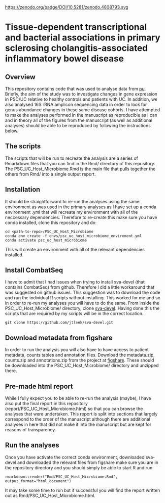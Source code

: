 https://zenodo.org/badge/DOI/10.5281/zenodo.4808793.svg

# Tissue-dependent transcriptional and bacterial associations in primary sclerosing cholangitis-associated inflammatory bowel disease

## Overview

This repository contains code that was used to analyse data from [pu](publication_url). Briefly, the aim of the study was to investigate changes in gene expression in PSC/UC relative to healthy controls and patients with UC. In addition, we also analysed 16S rRNA amplicon sequencing data in order to look for genus abundance changes in these same disease cohorts. I have attempted to make the analyses performed in the manuscript as reproducible as I can and in theory all of the figures from the manuscript (as well as additional analyses) should be able to be reproduced by following the instructions below.

## The scripts

The scripts that will be run to recreate the analysis are a series of Rmarkdown files that you can find in the Rmd/ directory of this repository. The PSC_UC_Host_Microbiome.Rmd is the main file that pulls together the others from Rmd/ into a single output report.


## Installation

It should be straightforward to re-run the analyses using the same environment as was used in the primary analyses as I have set up a conda environment .yml that will recreate my environment with all of the neccessary dependencies. Therefore to re-create this make sure you have conda installed, clone this repository and do:


```
cd <path-to-repo>/PSC_UC_Host_Microbiome
conda env create -f envs/psc_uc_host_microbiome_enviroment.yml
conda activate psc_uc_host_microbiome
```

This will create an environment with all of the relevant dependencies installed.

## Install CombatSeq

I have to admit that I had issues when trying to install sva-devel (that contains CombatSeq) from github. Therefore I did a little workaround that was suggested on github issues. This suggestion was to download the code and run the individual R scripts without installing. This worked for me and so in order to re-run my analyses you will have to do the same. From inside the PSC_UC_Host_Microbiome/ directory, clone [sva-devel](https://github.com/jtleek/sva-devel). Having done this the scripts that are required by my scripts will be in the correct location.

```
git clone https://github.com/jtleek/sva-devel.git
```

## Download metadata from figshare

In order to run the analysis you will also have to have access to patient metadata, counts tables and annotation files. Download the metadata.zip, counts.zip and annotations.zip from the project at [figshare](https://figshare.com/projects/Tissue-dependent_transcriptional_and_bacterial_associations_in_primary_sclerosing_cholangitis-associated_inflammatory_bowel_disease/97364). These should be downloaded into the PSC_UC_Host_Microbiome/ directory and unzipped there. 


## Pre-made html report

While I fully expect you to be able to re-run the analysis (maybe), I have also put the final report in this repository (report/PSC_UC_Host_Microbiome.html) so that you can browse the analyses that were undertaken. This report is split into sections that largely correspond to the order of the manuscript although there are additional analyses in here that did not make it into the manuscript but are kept for reasons of transparency.


## Run the analyses

Once you have activate the correct conda environment, downloaded sva-devel and downloaded the relevant files from figshare make sure you are in the repository directory and you should simply be able to start R and run:

```
rmarkdown::render("Rmd/PSC_UC_Host_Microbiome.Rmd", output_format="html_document")
```

It may take some time to run but if successful you will find the report written out as Rmd/PSC_UC_Host_Microbiome.html.

